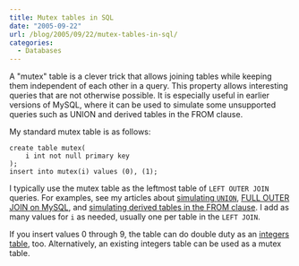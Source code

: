 ```yaml
---
title: Mutex tables in SQL
date: "2005-09-22"
url: /blog/2005/09/22/mutex-tables-in-sql/
categories:
  - Databases
---
```

A "mutex" table is a clever trick that allows joining tables while keeping them independent of each other in a query. This property allows interesting queries that are not otherwise possible. It is especially useful in earlier versions of MySQL, where it can be used to simulate some unsupported queries such as UNION and derived tables in the FROM clause.

My standard mutex table is as follows:

```
create table mutex(
    i int not null primary key
);
insert into mutex(i) values (0), (1);
```

I typically use the mutex table as the leftmost table of `LEFT OUTER JOIN` queries. For examples, see my articles about [simulating `UNION`](/blog/2005/09/22/union-in-mysql/), [FULL OUTER JOIN on MySQL](/blog/2006/05/26/how-to-write-full-outer-join-in-mysql/), and [simulating derived tables in the FROM clause](/blog/2005/09/21/subselects-in-mysql/). I add as many values for `i` as needed, usually one per table in the `LEFT JOIN`.

If you insert values 0 through 9, the table can do double duty as an [integers table](/blog/2005/12/07/the-integers-table/), too. Alternatively, an existing integers table can be used as a mutex table.


